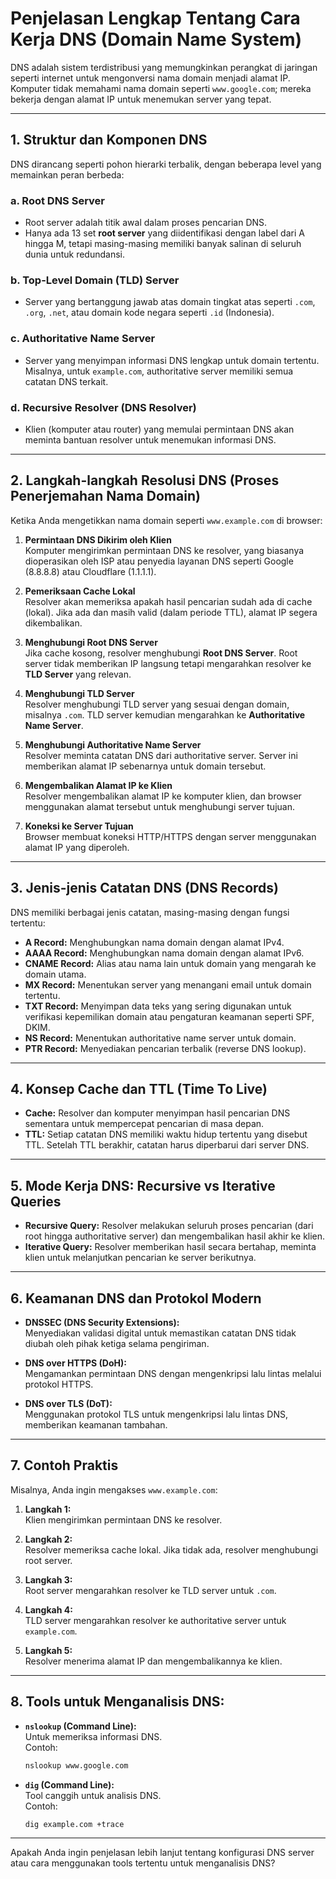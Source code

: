 # **Penjelasan Lengkap Tentang Cara Kerja DNS (Domain Name System)**

DNS adalah sistem terdistribusi yang memungkinkan perangkat di jaringan seperti internet untuk mengonversi nama domain menjadi alamat IP. Komputer tidak memahami nama domain seperti `www.google.com`; mereka bekerja dengan alamat IP untuk menemukan server yang tepat.

---

## **1. Struktur dan Komponen DNS**

DNS dirancang seperti pohon hierarki terbalik, dengan beberapa level yang memainkan peran berbeda:

### a. **Root DNS Server**  
- Root server adalah titik awal dalam proses pencarian DNS.
- Hanya ada 13 set **root server** yang diidentifikasi dengan label dari A hingga M, tetapi masing-masing memiliki banyak salinan di seluruh dunia untuk redundansi.

### b. **Top-Level Domain (TLD) Server**  
- Server yang bertanggung jawab atas domain tingkat atas seperti `.com`, `.org`, `.net`, atau domain kode negara seperti `.id` (Indonesia).

### c. **Authoritative Name Server**  
- Server yang menyimpan informasi DNS lengkap untuk domain tertentu. Misalnya, untuk `example.com`, authoritative server memiliki semua catatan DNS terkait.

### d. **Recursive Resolver (DNS Resolver)**  
- Klien (komputer atau router) yang memulai permintaan DNS akan meminta bantuan resolver untuk menemukan informasi DNS.

---

## **2. Langkah-langkah Resolusi DNS (Proses Penerjemahan Nama Domain)**

Ketika Anda mengetikkan nama domain seperti `www.example.com` di browser:

1. **Permintaan DNS Dikirim oleh Klien**  
   Komputer mengirimkan permintaan DNS ke resolver, yang biasanya dioperasikan oleh ISP atau penyedia layanan DNS seperti Google (8.8.8.8) atau Cloudflare (1.1.1.1).

2. **Pemeriksaan Cache Lokal**  
   Resolver akan memeriksa apakah hasil pencarian sudah ada di cache (lokal). Jika ada dan masih valid (dalam periode TTL), alamat IP segera dikembalikan.

3. **Menghubungi Root DNS Server**  
   Jika cache kosong, resolver menghubungi **Root DNS Server**. Root server tidak memberikan IP langsung tetapi mengarahkan resolver ke **TLD Server** yang relevan.

4. **Menghubungi TLD Server**  
   Resolver menghubungi TLD server yang sesuai dengan domain, misalnya `.com`. TLD server kemudian mengarahkan ke **Authoritative Name Server**.

5. **Menghubungi Authoritative Name Server**  
   Resolver meminta catatan DNS dari authoritative server. Server ini memberikan alamat IP sebenarnya untuk domain tersebut.

6. **Mengembalikan Alamat IP ke Klien**  
   Resolver mengembalikan alamat IP ke komputer klien, dan browser menggunakan alamat tersebut untuk menghubungi server tujuan.

7. **Koneksi ke Server Tujuan**  
   Browser membuat koneksi HTTP/HTTPS dengan server menggunakan alamat IP yang diperoleh.

---

## **3. Jenis-jenis Catatan DNS (DNS Records)**

DNS memiliki berbagai jenis catatan, masing-masing dengan fungsi tertentu:

- **A Record:** Menghubungkan nama domain dengan alamat IPv4.
- **AAAA Record:** Menghubungkan nama domain dengan alamat IPv6.
- **CNAME Record:** Alias atau nama lain untuk domain yang mengarah ke domain utama.
- **MX Record:** Menentukan server yang menangani email untuk domain tertentu.
- **TXT Record:** Menyimpan data teks yang sering digunakan untuk verifikasi kepemilikan domain atau pengaturan keamanan seperti SPF, DKIM.
- **NS Record:** Menentukan authoritative name server untuk domain.
- **PTR Record:** Menyediakan pencarian terbalik (reverse DNS lookup).

---

## **4. Konsep Cache dan TTL (Time To Live)**

- **Cache:** Resolver dan komputer menyimpan hasil pencarian DNS sementara untuk mempercepat pencarian di masa depan.
- **TTL:** Setiap catatan DNS memiliki waktu hidup tertentu yang disebut TTL. Setelah TTL berakhir, catatan harus diperbarui dari server DNS.

---

## **5. Mode Kerja DNS: Recursive vs Iterative Queries**

- **Recursive Query:** Resolver melakukan seluruh proses pencarian (dari root hingga authoritative server) dan mengembalikan hasil akhir ke klien.
- **Iterative Query:** Resolver memberikan hasil secara bertahap, meminta klien untuk melanjutkan pencarian ke server berikutnya.

---

## **6. Keamanan DNS dan Protokol Modern**

- **DNSSEC (DNS Security Extensions):**  
  Menyediakan validasi digital untuk memastikan catatan DNS tidak diubah oleh pihak ketiga selama pengiriman.

- **DNS over HTTPS (DoH):**  
  Mengamankan permintaan DNS dengan mengenkripsi lalu lintas melalui protokol HTTPS.

- **DNS over TLS (DoT):**  
  Menggunakan protokol TLS untuk mengenkripsi lalu lintas DNS, memberikan keamanan tambahan.

---

## **7. Contoh Praktis**

Misalnya, Anda ingin mengakses `www.example.com`:

1. **Langkah 1:**  
   Klien mengirimkan permintaan DNS ke resolver.

2. **Langkah 2:**  
   Resolver memeriksa cache lokal. Jika tidak ada, resolver menghubungi root server.

3. **Langkah 3:**  
   Root server mengarahkan resolver ke TLD server untuk `.com`.

4. **Langkah 4:**  
   TLD server mengarahkan resolver ke authoritative server untuk `example.com`.

5. **Langkah 5:**  
   Resolver menerima alamat IP dan mengembalikannya ke klien.

---

## **8. Tools untuk Menganalisis DNS:**

- **`nslookup` (Command Line):**  
  Untuk memeriksa informasi DNS.  
  Contoh:  
  ```bash
  nslookup www.google.com
  ```

- **`dig` (Command Line):**  
  Tool canggih untuk analisis DNS.  
  Contoh:  
  ```bash
  dig example.com +trace
  ```

---

Apakah Anda ingin penjelasan lebih lanjut tentang konfigurasi DNS server atau cara menggunakan tools tertentu untuk menganalisis DNS?
